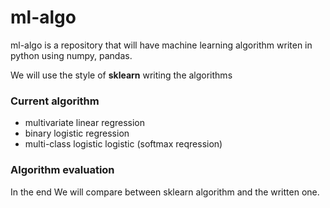# ml-algo
ml-algo is a repository that will have machine learning algorithm writen in python using numpy, pandas.

We will use the style of **sklearn** writing the algorithms
### Current algorithm
* multivariate linear regression
* binary logistic regression 
* multi-class logistic logistic (softmax reqression)
### Algorithm evaluation
In the end We will compare between sklearn algorithm and the written one.
